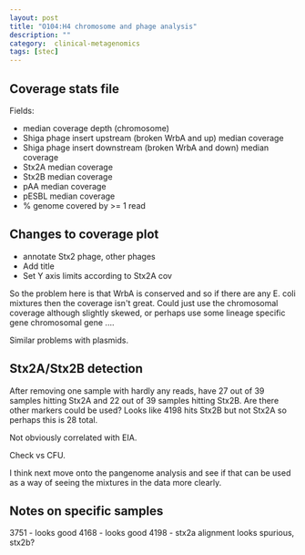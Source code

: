 ```yaml
---
layout: post
title: "O104:H4 chromosome and phage analysis"
description: ""
category:  clinical-metagenomics
tags: [stec]
---
```



## Coverage stats file

Fields:
*	median coverage depth (chromosome)
*	Shiga phage insert upstream (broken WrbA and up) median coverage
*	Shiga phage insert downstream (broken WrbA and down) median coverage
*	Stx2A median coverage
*	Stx2B median coverage
*	pAA median coverage
*	pESBL median coverage
*	% genome covered by >= 1 read

## Changes to coverage plot

*	annotate Stx2 phage, other phages
*	Add title
*	Set Y axis limits according to Stx2A cov


So the problem here is that WrbA is conserved and so if there are any E. coli mixtures then the coverage isn't great. Could just use the chromosomal coverage although slightly skewed, or perhaps use some lineage specific gene chromosomal gene .... 

Similar problems with plasmids.

## Stx2A/Stx2B detection

After removing one sample with hardly any reads, have 27 out of 39 samples hitting Stx2A and 22 out of 39 samples hitting Stx2B. Are there other markers could be used? Looks like 4198 hits Stx2B but not Stx2A so perhaps this is 28 total.

Not obviously correlated with EIA.

Check vs CFU.

I think next move onto the pangenome analysis and see if that can be used as a way of seeing the mixtures in the data more clearly.

## Notes on specific samples

3751 - looks good
4168 - looks good
4198 - stx2a alignment looks spurious, stx2b?





